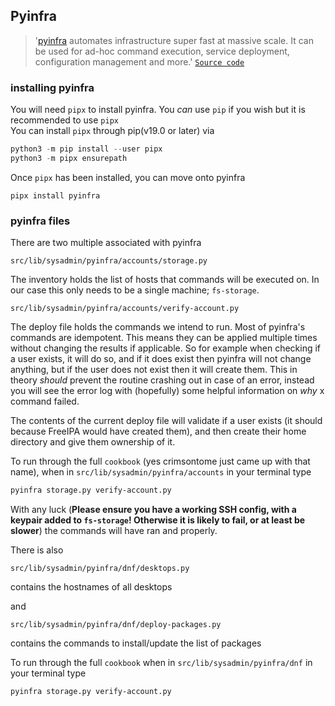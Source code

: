 ## Pyinfra 

> '[pyinfra](https://pyinfra.com/) automates infrastructure super fast at massive scale. It can be used for ad-hoc command execution, service deployment, configuration management and more.' [`Source code`](https://github.com/Fizzadar/pyinfra)

### installing pyinfra

You will need `pipx` to install pyinfra. You *can* use `pip` if you wish but it is recommended to use `pipx`  
You can install `pipx` through pip(v19.0 or later) via

```python
python3 -m pip install --user pipx
python3 -m pipx ensurepath
```

Once `pipx` has been installed, you can move onto pyinfra  

```pipx
pipx install pyinfra
```

### pyinfra files

There are two multiple associated with pyinfra

`src/lib/sysadmin/pyinfra/accounts/storage.py`

The inventory holds the list of hosts that commands will be executed on. In our case this only needs to be a single machine; `fs-storage`.

`src/lib/sysadmin/pyinfra/accounts/verify-account.py`

The deploy file holds the commands we intend to run. Most of pyinfra's commands are idempotent. This means they can be applied multiple times without changing the results if applicable. So for example when checking if a user exists, it will do so, and if it does exist then pyinfra will not change anything, but if the user does not exist then it will create them. This in theory *should* prevent the routine crashing out in case of an error, instead you will see the error log with (hopefully) some helpful information on *why* x command failed.

The contents of the current deploy file will validate if a user exists (it should because FreeIPA would have created them), and then create their home directory and give them ownership of it.

To run through the full `cookbook` (yes crimsontome just came up with that name), when in `src/lib/sysadmin/pyinfra/accounts` in your terminal type

```bash
pyinfra storage.py verify-account.py
```

With any luck (**Please ensure you have a working SSH config, with a keypair added to `fs-storage`! Otherwise it is likely to fail, or at least be slower**) the commands will have ran and properly.



There is also

`src/lib/sysadmin/pyinfra/dnf/desktops.py`

contains the hostnames of all desktops

and

`src/lib/sysadmin/pyinfra/dnf/deploy-packages.py`

contains the commands to install/update the list of packages 

To run through the full `cookbook` when in `src/lib/sysadmin/pyinfra/dnf` in your terminal type

```bash
pyinfra storage.py verify-account.py
```